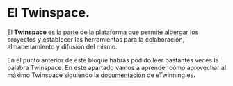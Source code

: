 
# El Twinspace.

El **Twinspace** es la parte de la plataforma que permite albergar los proyectos y establecer las herramientas para la colaboración, almacenamiento y difusión del mismo.

En el punto anterior de este bloque habrás podido leer bastantes veces la palabra Twinspace. En este apartado vamos a aprender cómo aprovechar al máximo Twinspace siguiendo la [documentación](http://etwinning.es/category/formacion/tutoriales-ts/?lang=es) de eTwinning.es.
